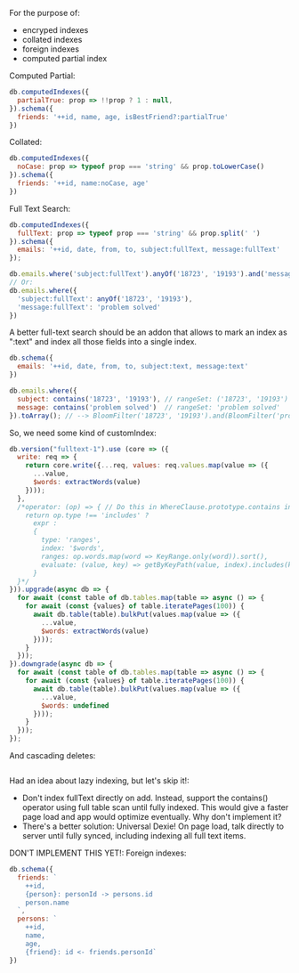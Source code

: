 For the purpose of:
* encryped indexes
* collated indexes
* foreign indexes
* computed partial index

Computed Partial:
```js
db.computedIndexes({
  partialTrue: prop => !!prop ? 1 : null,
}).schema({
  friends: '++id, name, age, isBestFriend?:partialTrue'
})
```

Collated:
```js
db.computedIndexes({
  noCase: prop => typeof prop === 'string' && prop.toLowerCase()
}).schema({
  friends: '++id, name:noCase, age'
})
```

Full Text Search:
```js
db.computedIndexes({
  fullText: prop => typeof prop === 'string' && prop.split(' ')
}).schema({
  emails: '++id, date, from, to, subject:fullText, message:fullText'
});

db.emails.where('subject:fullText').anyOf('18723', '19193').and('message:fullText').anyOf('problem solved')
// Or:
db.emails.where({
  'subject:fullText': anyOf('18723', '19193'),
  'message:fullText': 'problem solved'
})
```

A better full-text search should be an addon that allows to mark an index as ":text" and index all those fields
into a single index.

```js
db.schema({
  emails: '++id, date, from, to, subject:text, message:text'
})

db.emails.where({
  subject: contains('18723', '19193'), // rangeSet: ('18723', '19193')
  message: contains('problem solved')  // rangeSet: 'problem solved'
}).toArray(); // --> BloomFilter('18723', '19193').and(BloomFilter('problem').and(BloomFilter('solved')).loadValues().filter(testExpression(expr)).

```
So, we need some kind of customIndex:

```js
db.version("fulltext-1").use (core => ({
  write: req => {
    return core.write({...req, values: req.values.map(value => ({
      ...value,
      $words: extractWords(value)
    })));
  },
  /*operator: (op) => { // Do this in WhereClause.prototype.contains instead!
    return op.type !== 'includes' ?
      expr :
      {
        type: 'ranges',
        index: '$words',
        ranges: op.words.map(word => KeyRange.only(word)).sort(),
        evaluate: (value, key) => getByKeyPath(value, index).includes(key)
      }
  }*/
})).upgrade(async db => {
  for await (const table of db.tables.map(table => async () => {
    for await (const {values} of table.iteratePages(100)) {
      await db.table(table).bulkPut(values.map(value => ({
        ...value,
        $words: extractWords(value)
      })));
    }
  }));
}).downgrade(async db => {
  for await (const table of db.tables.map(table => async () => {
    for await (const {values} of table.iteratePages(100)) {
      await db.table(table).bulkPut(values.map(value => ({
        ...value,
        $words: undefined
      })));
    }
  }));
});
```

And cascading deletes:
```js

```

Had an idea about lazy indexing, but let's skip it!:
* Don't index fullText directly on add. Instead, support the contains() operator using full table scan
  until fully indexed. This would give a faster page load and app would optimize eventually.
Why don't implement it?
* There's a better solution: Universal Dexie! On page load, talk directly to server until fully synced,
  including indexing all full text items.


DON'T IMPLEMENT THIS YET!: Foreign indexes:
```js
db.schema({
  friends: `
    ++id,
    {person}: personId -> persons.id
    person.name
  `,
  persons: `
    ++id,
    name,
    age,
    {friend}: id <- friends.personId`
})
```
